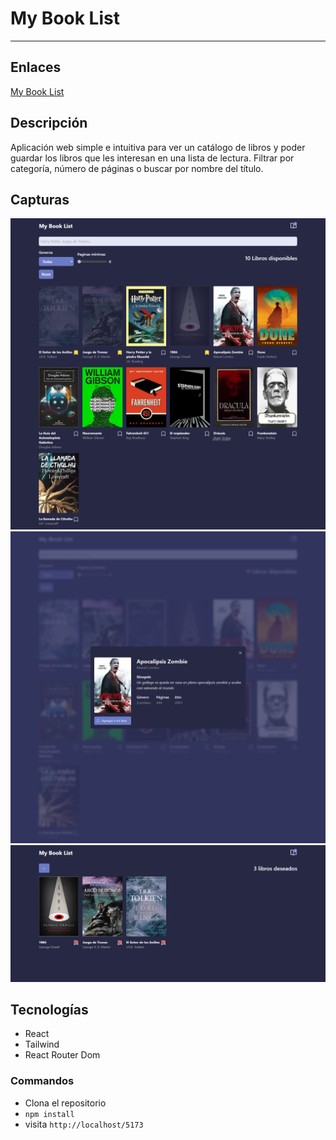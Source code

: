 # My Book List

---

## Enlaces

[My Book List](https://my-book-list-prueba-1.surge.sh/)

## Descripción

Aplicación web simple e intuitiva para ver un catálogo de libros y poder guardar los libros que les interesan en una lista de lectura.
Filtrar por categoría, número de páginas o buscar por nombre del título.

## Capturas

<img src='public/img/screen-1.png' alt='Home Page' />
<img src='public/img/screen-2.png' alt='Card Book'/>
<img src='public/img/screen-3.png' alt='Wishlist Page'/>

## Tecnologías

- React
- Tailwind
- React Router Dom

### Commandos

- Clona el repositorio
- `npm install`
- visita `http://localhost/5173`
